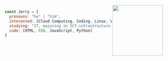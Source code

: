
<img align='right' src="https://media4.giphy.com/media/I3rbjijgss7D2Oab2A/giphy.gif?cid=6c09b952jmo4oc7qi1tiwotpvavwf00hdxs6xlt5k361jntk&ep=v1_internal_gif_by_id&rid=giphy.gif&ct=s" width="160">

```javascript
const Jerry = {
  pronouns: "he" | "him",
  interested: [Cloud Computing, Coding, Linux, Video Games, Tech],
  studying: "IT, majoring in ICT-infrastructure and cloud services @ Haaga-Helia UAS",
  code: [HTML, CSS, JavaScript, Python]
}
```
